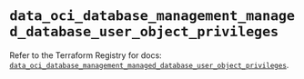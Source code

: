 # `data_oci_database_management_managed_database_user_object_privileges`

Refer to the Terraform Registry for docs: [`data_oci_database_management_managed_database_user_object_privileges`](https://registry.terraform.io/providers/oracle/oci/7.19.0/docs/data-sources/database_management_managed_database_user_object_privileges).
